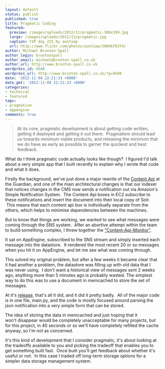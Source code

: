 ```yaml
---
layout: default
status: publish
published: true
title: Pragmatic Coding
featured:
  preview: /images/uploads/2012/11/pragmatic-300x199.jpg
  large: /images/uploads/2012/11/pragmatic.jpg
  caption: YIP day 231 by auntiep
  url: http://www.flickr.com/photos/auntiep/3860676374/
author: Michael Brunton-Spall
author_login: bruntonspall
author_email: michael@brunton-spall.co.uk
author_url: http://www.brunton-spall.co.uk
wordpress_id: 4540
wordpress_url: http://www.brunton-spall.co.uk/?p=4540
date: '2012-11-04 22:21:33 +0000'
date_gmt: '2012-11-04 22:21:33 +0000'
categories:
- technical
- featured
tags:
- pragmatism
- appengine
comments: true
---
```

>At its core, pragmatic development is about getting code written, getting it deployed and getting it out there.  Pragmatism should lead us towards minimum viable products, and releasing the minimum that we do have as early as possible to garner the quickest and best feedback.

What do I think pragmatic code actually looks like though?  I figured I'd talk about a very simple app that I built recently to explain why I wrote that code and what it does.

<!--more-->

Firstly the background, we've just done a major rewrite of the <a href="http://www.guardian.co.uk/open-platform" target="_blank">Content Api</a> at the Guardian, and one of the main architectural changes is that our indexer that notices changes in the CMS now sends a notification out via Amazon's Simple Notification System.  The Content Api boxes in EC2 subscribe to these notifications and insert the document into their local copy of Solr.  This means that each content api box is individually separate from the others, which helps to minimise dependencies between the machines.

But to know that things are working, we wanted to see what messages were coming through the SNS system.  After an abortive attempt within the team to build something complex, I threw together the <a href="http://github.com/guardian/content-api-monitor" target="_blank">"Content-Api-Monitor"</a>.

It sat on AppEngine, subscribed to the SNS stream and simply inserted each message into the datastore.  It rendered the most recent 20 or so messages when you hit it on AppEngine, and let me see what was coming through.

This solved my original problem, but after a few weeks it became clear that it had another a problem, the datastore was filling up with old data that I was never using.  I don't want a historical view of messages sent 2 weeks ago, anything more than 5 minutes ago is probably wasted. The simplest way to do this was to use a document in memcached to store the set of messages.

At it's <a href="https://github.com/guardian/content-api-monitor/tree/f12d17385742c845bbe957da13b8cf3a7c476124" target="_blank">release</a>, that's all it did, and it did it pretty badly.  All of the major code is in one file, main.py, and the code is mostly focused around parsing the json notification into a very simple form that can be stored.

The idea of storing the data in memcached and just hoping that it won't disappear would be completely unacceptable for many projects, but for this project, in 40 seconds or so we'll have completely refilled the cache anyway, so I'm not as concerned.

It's this kind of development that I consider pragmatic, it's about looking at the tradeoffs available to you and picking the tradeoff that enables you to get something built fast.  Once built you'll get feedback about whether it's useful or not.  In this case I traded off long-term storage options for a simpler data storage management system.

